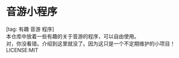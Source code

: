 # 音游小程序
[tag: 有趣 音游 程序]<br>
本仓库中放着一些有趣的关于音游的程序，可以自由使用。<br>
对，你没看错。介绍到这里就没了。因为这只是一个不定期维护的小项目！<br>
LICENSE:MIT<br>